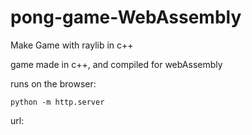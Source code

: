 # pong-game-WebAssembly
Make Game with raylib in c++

game made in c++, and compiled for webAssembly

runs on the browser:

```python -m http.server```

url:
```localhost:8000/pong.html
